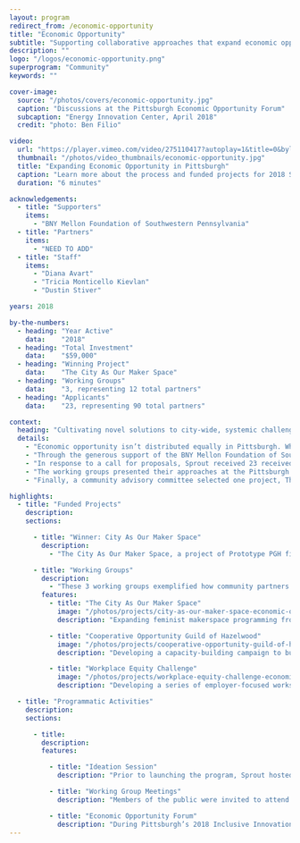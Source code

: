 ```yaml
---
layout: program
redirect_from: /economic-opportunity
title: "Economic Opportunity"
subtitle: "Supporting collaborative approaches that expand economic opportunity for all."
description: ""
logo: "/logos/economic-opportunity.png"
superprogram: "Community"
keywords: ""

cover-image:
  source: "/photos/covers/economic-opportunity.jpg"
  caption: "Discussions at the Pittsburgh Economic Opportunity Forum"
  subcaption: "Energy Innovation Center, April 2018"
  credit: "photo: Ben Filio"

video:
  url: "https://player.vimeo.com/video/275110417?autoplay=1&title=0&byline=0&portrait=0"
  thumbnail: "/photos/video_thumbnails/economic-opportunity.jpg"
  title: "Expanding Economic Opportunity in Pittsburgh"
  caption: "Learn more about the process and funded projects for 2018 Sprout Seed Award for Economic Opportunity."
  duration: "6 minutes"

acknowledgements:
  - title: "Supporters"
    items:
      - "BNY Mellon Foundation of Southwestern Pennsylvania"
  - title: "Partners"
    items:
      - "NEED TO ADD"
  - title: "Staff"
    items:
      - "Diana Avart"
      - "Tricia Monticello Kievlan"
      - "Dustin Stiver"

years: 2018

by-the-numbers:
  - heading: "Year Active"
    data:    "2018"
  - heading: "Total Investment"
    data:    "$59,000"
  - heading: "Winning Project"
    data:    "The City As Our Maker Space"
  - heading: "Working Groups"
    data:    "3, representing 12 total partners"
  - heading: "Applicants"
    data:    "23, representing 90 total partners"

context:
  heading: "Cultivating novel solutions to city-wide, systemic challenges"
  details:
    - "Economic opportunity isn’t distributed equally in Pittsburgh. While the region earns national acclaim for innovation and livability, the inclusiveness of Pittsburgh’s job growth lags far behind that of other American cities."
    - "Through the generous support of the BNY Mellon Foundation of Southwestern Pennsylvania, The Sprout Fund developed the 2018 Seed Award for Economic Opportunity in an effort to expand economic opportunity through new collaborative approaches that expand economic opportunity for all."
    - "In response to a call for proposals, Sprout received 23 received applications proposing collaborative activities among more than 90 local nonprofit and community organizations. From this diverse set of applications, 3 proposals best captured the spirit, intention, and opportunity of the program. These working groups then spent 2 months refining each of these approaches to create compelling opportunities for residents to contribute to the economic vitality of Pittsburgh and Allegheny County."
    - "The working groups presented their approaches at the Pittsburgh Economic Opportunity Forum, a public event that featured dynamic speakers and interactive activities to explore the state of economic opportunity in the region. A month later, the working groups submitted their refined approaches for consideration in a community-advised decision-making process that determined which group would receive funding support to implement their proposed project."
    - "Finally, a community advisory committee selected one project, The City As Our Maker Space, to receive full implementation support."

highlights:
  - title: "Funded Projects"
    description:
    sections:

      - title: "Winner: City As Our Maker Space"
        description:
          - "The City As Our Maker Space, a project of Prototype PGH fiscally sponsored by New Sun Rising, received $44,000 to conduct a 6-month program for low-income, marginalized women with a focus on women of color. This program specialized in literacy, wellness, and health, with the ultimate goal of supporting women to pursue careers in technology and creative entrepreneurship. The program was led by representatives from 5 partner organizations: Prototype PGH, Black Unicorn Library, A Piece of Mind, Ujamaa Collective, and Flower House."

      - title: "Working Groups"
        description:
          - "These 3 working groups exemplified how community partners can come together to expand economic opportunity in the region and better meet the needs of the communities they serve. Each group received $5,000 in funding to host a series of meetings to gather community feedback and refine their proposed approaches."
        features:
          - title: "The City As Our Maker Space"
            image: "/photos/projects/city-as-our-maker-space-economic-opportunity-working-group.jpg"
            description: "Expanding feminist makerspace programming from Bloomcraft in the neighborhoods of the Hill District, Wilkinsburg, and Allentown."

          - title: "Cooperative Opportunity Guild of Hazelwood"
            image: "/photos/projects/cooperative-opportunity-guild-of-hazelwood-economic-opportunity-working-group.jpg"
            description: "Developing a capacity-building campaign to build a cooperatively owned economic resource center in Hazelwood."

          - title: "Workplace Equity Challenge"
            image: "/photos/projects/workplace-equity-challenge-economic-opportunity-working-group.jpg"
            description: "Developing a series of employer-focused workshops to equip key staff with tangible skills for advancing equity in the workplace."

  - title: "Programmatic Activities"
    description:
    sections:

      - title:
        description:
        features:

          - title: "Ideation Session"
            description: "Prior to launching the program, Sprout hosted a community conversation and ideation session to explore how Pittsburghers already perceive and approach expanding economic opportunity. Eighteen people participated in the event, including a staffer from BNY Mellon and representatives from the Office of the Mayor, local nonprofits, corporations, and community groups."

          - title: "Working Group Meetings"
            description: "Members of the public were invited to attend working group meetings and help develop the three groups’ innovative, collaborative approaches to expanding economic opportunity in the region. Sprout designed a facilitation approach for these meetings and trained working group leaders on how to lead these conversations and incorporate community feedback into their ongoing work."

          - title: "Economic Opportunity Forum"
            description: "During Pittsburgh’s 2018 Inclusive Innovation Week, more than 120 people attended the Pittsburgh Economic Opportunity Forum. This free event featured dynamic speakers and engaging activities exploring local efforts to increase economic opportunity in the Pittsburgh region. Each working group presented brief remarks on their progress and collected audience feedback on their approach."
---
```

